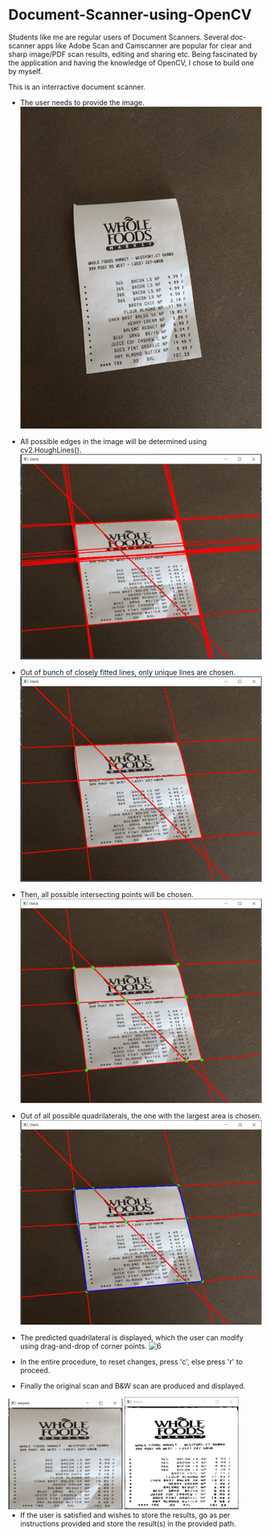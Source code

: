 # Document-Scanner-using-OpenCV

Students like me are regular users of Document Scanners. Several doc-scanner apps like Adobe Scan and Camscanner are popular for clear and sharp image/PDF scan results, editing and sharing etc. Being fascinated by the application and having the knowledge of OpenCV, I chose to build one by myself.


This is an interractive document scanner.


- The user needs to provide the image.
![1](images/IMG1.jpg)


- All possible edges in the image will be determined using cv2.HoughLines().
![2](images/IMG2.JPG)


- Out of bunch of closely fitted lines, only unique lines are chosen.
![3](images/IMG3.JPG)


- Then, all possible intersecting points will be chosen.
![4](images/IMG4.JPG)


- Out of all possible quadrilaterals, the one with the largest area is chosen.
![5](images/IMG5.JPG)


- The predicted quadrilateral is displayed, which the user can modify using drag-and-drop of corner points.
![6](images/IMG6.gif)


- In the entire procedure, to reset changes, press 'c', else press 'r' to proceed.


- Finally the original scan and B&W scan are produced and displayed.

<div style="float:left"><img width="45%" src="https://github.com/Sudarshana2000/Document-Scanner-using-OpenCV/blob/master/images/IMG7.JPG" />
<img width="45%" src="https://github.com/Sudarshana2000/Document-Scanner-using-OpenCV/blob/master/images/IMG8.JPG" />
</div>


- If the user is satisfied and wishes to store the results, go as per instructions provided and store the result(s) in the provided path.

